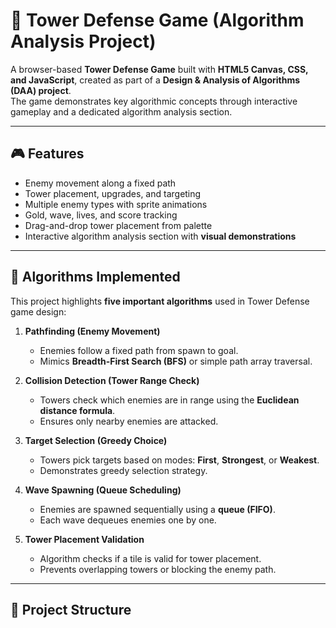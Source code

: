# 🏰 Tower Defense Game (Algorithm Analysis Project)

A browser-based **Tower Defense Game** built with **HTML5 Canvas, CSS, and JavaScript**, created as part of a **Design & Analysis of Algorithms (DAA) project**.  
The game demonstrates key algorithmic concepts through interactive gameplay and a dedicated algorithm analysis section.

---

## 🎮 Features
- Enemy movement along a fixed path
- Tower placement, upgrades, and targeting
- Multiple enemy types with sprite animations
- Gold, wave, lives, and score tracking
- Drag-and-drop tower placement from palette
- Interactive algorithm analysis section with **visual demonstrations**

---

## 🧮 Algorithms Implemented

This project highlights **five important algorithms** used in Tower Defense game design:

1. **Pathfinding (Enemy Movement)**  
   - Enemies follow a fixed path from spawn to goal.  
   - Mimics **Breadth-First Search (BFS)** or simple path array traversal.

2. **Collision Detection (Tower Range Check)**  
   - Towers check which enemies are in range using the **Euclidean distance formula**.  
   - Ensures only nearby enemies are attacked.

3. **Target Selection (Greedy Choice)**  
   - Towers pick targets based on modes: **First**, **Strongest**, or **Weakest**.  
   - Demonstrates greedy selection strategy.

4. **Wave Spawning (Queue Scheduling)**  
   - Enemies are spawned sequentially using a **queue (FIFO)**.  
   - Each wave dequeues enemies one by one.

5. **Tower Placement Validation**  
   - Algorithm checks if a tile is valid for tower placement.  
   - Prevents overlapping towers or blocking the enemy path.

---

## 📂 Project Structure

